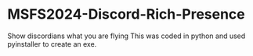 # MSFS2024-Discord-Rich-Presence
Show discordians what you are flying
This was coded in python and used pyinstaller to create an exe.
